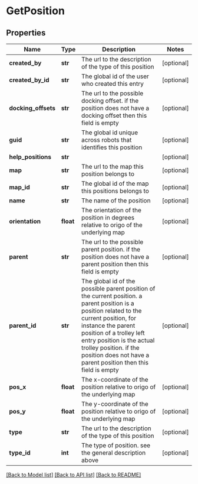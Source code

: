 # GetPosition

## Properties
Name | Type | Description | Notes
------------ | ------------- | ------------- | -------------
**created_by** | **str** | The url to the description of the type of this position | [optional] 
**created_by_id** | **str** | The global id of the user who created this entry | [optional] 
**docking_offsets** | **str** | The url to the possible docking offset. if the position does not have a docking offset then this field is empty | [optional] 
**guid** | **str** | The global id unique across robots that identifies this position | [optional] 
**help_positions** | **str** |  | [optional] 
**map** | **str** | The url to the map this position belongs to | [optional] 
**map_id** | **str** | The global id of the map this positions belongs to | [optional] 
**name** | **str** | The name of the position | [optional] 
**orientation** | **float** | The orientation of the position in degrees relative to origo of the underlying map | [optional] 
**parent** | **str** | The url to the possible parent position. if the position does not have a parent position then this field is empty | [optional] 
**parent_id** | **str** | The global id of the possible parent position of the current position. a parent position is a position related to the current position, for instance the parent position of a trolley left entry position is the actual trolley position. if the position does not have a parent position then this field is empty | [optional] 
**pos_x** | **float** | The x-coordinate of the position relative to origo of the underlying map | [optional] 
**pos_y** | **float** | The y-coordinate of the position relative to origo of the underlying map | [optional] 
**type** | **str** | The url to the description of the type of this position | [optional] 
**type_id** | **int** | The type of position. see the general description above | [optional] 

[[Back to Model list]](../README.md#documentation-for-models) [[Back to API list]](../README.md#documentation-for-api-endpoints) [[Back to README]](../README.md)


